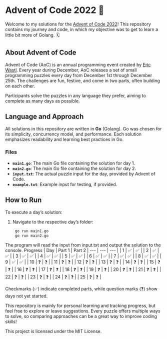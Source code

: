 # Advent of Code 2022 🎄

Welcome to my solutions for the [Advent of Code 2022](https://adventofcode.com/2022)! This repository contains my journey and code, in which my objective was to get to learn a little bit more of Golang. 🗓️

## About Advent of Code

Advent of Code (AoC) is an annual programming event created by [Eric Wastl](http://was.tl/). Every year during December, AoC releases a set of small programming puzzles every day from December 1st through December 25th. The challenges are fun, festive, and come in two parts, often building on each other.

Participants solve the puzzles in any language they prefer, aiming to complete as many days as possible.

## Language and Approach

All solutions in this repository are written in **Go** (Golang). Go was chosen for its simplicity, concurrency model, and performance. Each solution emphasizes readability and learning best practices in Go.

### Files
- **`main1.go`**: The main Go file containing the solution for day 1.
- **`main2.go`**: The main Go file containing the solution for day 2.
- **`input.txt`**: The actual puzzle input for the day, provided by Advent of Code.
- **`example.txt`**: Example input for testing, if provided.

## How to Run

To execute a day’s solution:

1. Navigate to the respective day’s folder:
   ```bash
    go run main1.go
    go run main2.go

The program will read the input from input.txt and output the solution to the console.
Progress
| Day |	Part 1 | Part 2
| --- | --- | --- |
| 1	| ✅ | ✅ |
| 2	| ✅ | ✅ |
| 3	| ✅ | ✅ |
| 4	| ✅ | ✅ |
| 5	| ✅ | ✅ |
| 6	| ✅ | ✅ |
| 7	| ✅ | ✅ |
| 8	| ✅ | ✅ | 
| 9	| ✅ | ✅ | 
| 10	| ❓ | ❓ | 
| 11	| ❓ | ❓ | 
| 12	| ❓ | ❓ | 
| 13	| ❓ | ❓ | 
| 14	| ❓ | ❓ | 
| 15	| ❓ | ❓ | 
| 16	| ❓ | ❓ | 
| 17	| ❓ | ❓ | 
| 18	| ❓ | ❓ | 
| 19	| ❓ | ❓ | 
| 20	| ❓ | ❓ | 
| 21	| ❓ | ❓ | 
| 22	| ❓ | ❓ | 
| 23	| ❓ | ❓ | 
| 24	| ❓ | ❓ | 
| 25	| ❓ | ❓ | 

Checkmarks (✅) indicate completed parts, while question marks (❓) show days not yet started.

This repository is mainly for personal learning and tracking progress, but feel free to explore or leave suggestions. Every puzzle offers multiple ways to solve, so comparing approaches can be a great way to improve coding skills!

This project is licensed under the MIT License.
